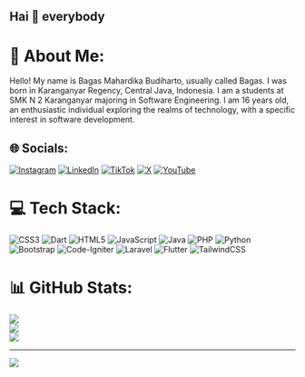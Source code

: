 ## Hai 👋 everybody

# 💫 About Me:
Hello! My name is Bagas Mahardika Budiharto, usually called Bagas. I was born in Karanganyar Regency, Central Java, Indonesia. I am a students at SMK N 2 Karanganyar majoring in Software Engineering. I am 16 years old, an enthusiastic individual exploring the realms of technology, with a specific interest in software development.


## 🌐 Socials:
[![Instagram](https://img.shields.io/badge/Instagram-%23E4405F.svg?logo=Instagram&logoColor=white)](https://instagram.com/bgsmhrdkabdhrto_) [![LinkedIn](https://img.shields.io/badge/LinkedIn-%230077B5.svg?logo=linkedin&logoColor=white)](https://linkedin.com/in/bagas-mahardika-budiharto) [![TikTok](https://img.shields.io/badge/TikTok-%23000000.svg?logo=TikTok&logoColor=white)](https://tiktok.com/@bgsmhrdka_) [![X](https://img.shields.io/badge/X-black.svg?logo=X&logoColor=white)](https://x.com/Bgsmhrdka) [![YouTube](https://img.shields.io/badge/YouTube-%23FF0000.svg?logo=YouTube&logoColor=white)](https://youtube.com/@Bgsmhrdka_) 

# 💻 Tech Stack:
![CSS3](https://img.shields.io/badge/css3-%231572B6.svg?style=flat&logo=css3&logoColor=white) ![Dart](https://img.shields.io/badge/dart-%230175C2.svg?style=flat&logo=dart&logoColor=white) ![HTML5](https://img.shields.io/badge/html5-%23E34F26.svg?style=flat&logo=html5&logoColor=white) ![JavaScript](https://img.shields.io/badge/javascript-%23323330.svg?style=flat&logo=javascript&logoColor=%23F7DF1E) ![Java](https://img.shields.io/badge/java-%23ED8B00.svg?style=flat&logo=openjdk&logoColor=white) ![PHP](https://img.shields.io/badge/php-%23777BB4.svg?style=flat&logo=php&logoColor=white) ![Python](https://img.shields.io/badge/python-3670A0?style=flat&logo=python&logoColor=ffdd54) ![Bootstrap](https://img.shields.io/badge/bootstrap-%238511FA.svg?style=flat&logo=bootstrap&logoColor=white) ![Code-Igniter](https://img.shields.io/badge/CodeIgniter-%23EF4223.svg?style=flat&logo=codeIgniter&logoColor=white) ![Laravel](https://img.shields.io/badge/laravel-%23FF2D20.svg?style=flat&logo=laravel&logoColor=white) ![Flutter](https://img.shields.io/badge/Flutter-%2302569B.svg?style=flat&logo=Flutter&logoColor=white) ![TailwindCSS](https://img.shields.io/badge/tailwindcss-%2338B2AC.svg?style=flat&logo=tailwind-css&logoColor=white)
# 📊 GitHub Stats:
![](https://github-readme-stats.vercel.app/api?username=bagasmb&theme=dark&hide_border=true&include_all_commits=true&count_private=true)<br/>
![](https://github-readme-streak-stats.herokuapp.com/?user=bagasmb&theme=dark&hide_border=true)<br/>
![](https://github-readme-stats.vercel.app/api/top-langs/?username=bagasmb&theme=dark&hide_border=true&include_all_commits=true&count_private=true&layout=compact)

---
[![](https://visitcount.itsvg.in/api?id=bagasmb&icon=0&color=0)](https://visitcount.itsvg.in)
